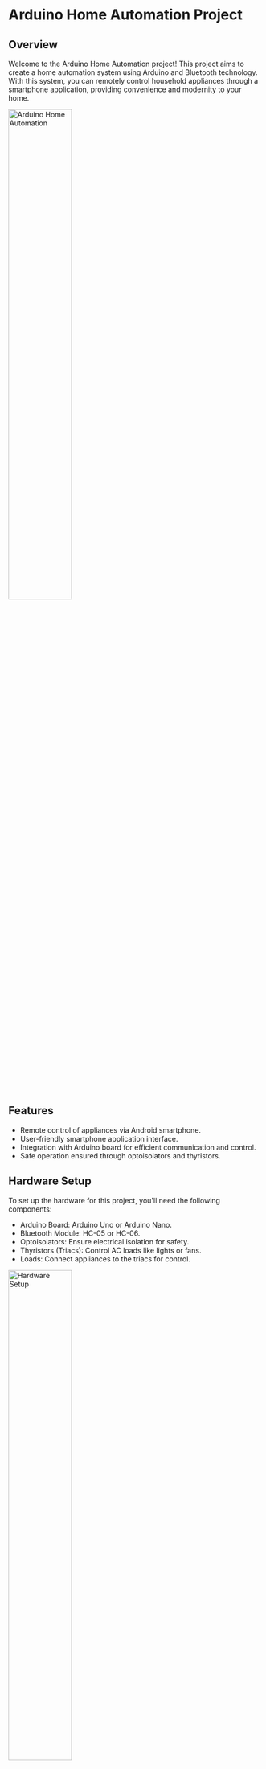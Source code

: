 # Arduino Home Automation Project

## Overview

Welcome to the Arduino Home Automation project! This project aims to create a home automation system using Arduino and Bluetooth technology. With this system, you can remotely control household appliances through a smartphone application, providing convenience and modernity to your home.

<img src="https://predictabledesigns.com/Arduino_Home_Automation_Tutorial_Fritzing_HiRes.jpg" alt="Arduino Home Automation" width="50%" height="50%">

## Features

- Remote control of appliances via Android smartphone.
- User-friendly smartphone application interface.
- Integration with Arduino board for efficient communication and control.
- Safe operation ensured through optoisolators and thyristors.

## Hardware Setup

To set up the hardware for this project, you'll need the following components:

- Arduino Board: Arduino Uno or Arduino Nano.
- Bluetooth Module: HC-05 or HC-06.
- Optoisolators: Ensure electrical isolation for safety.
- Thyristors (Triacs): Control AC loads like lights or fans.
- Loads: Connect appliances to the triacs for control.

<img src="https://example.com/hardware_setup.jpg" alt="Hardware Setup" width="50%" height="50%">

## Software Setup

The software setup involves:

1. Programming the Arduino board to receive Bluetooth commands and control loads accordingly.
2. Developing a GUI application for Android smartphones to send ON/OFF commands to Arduino via Bluetooth.

<img src="https://example.com/software_setup.jpg" alt="Software Setup" width="50%" height="50%">

## Getting Started

1. Connect the hardware components based on the provided circuit diagram.
2. Upload the Arduino code to the board (`arduino_code.ino`).
3. Pair the Bluetooth module with an Android smartphone.
4. Install and run the Android app (`home_automation_app.apk`) on the smartphone.
5. Use the app to send commands and remotely control connected loads.

## Safety Considerations

- Ensure proper insulation and wiring to prevent electrical hazards.
- Use components with appropriate ratings to handle load requirements safely.
- Implement safety features in the software to prevent unintended activations.

## Future Enhancements

Here are some ideas for future enhancements:

- Expand system capabilities with scheduling features.
- Integrate sensors for automation based on environmental conditions.
- Improve user interface and functionality of the Android app.

## Contributors

- [oxBinaryBrain](https://github.com/oxBinaryBrain) - Project lead and main contributor.

## License

This project is licensed under the [MIT License](LICENSE).

## Acknowledgements

- Project was displayed in the Innovative club of Presidency University at Bengaluru.
- Note: This was a mini project conducted in the 2nd semester of my engineering, so small working prototype was also created and tested.

## Feedback and Support

For any issues or feedback, please open an [issue](https://github.com/oxBinaryBrain/arduino-home-automation/issues) or contact the project maintainer.
